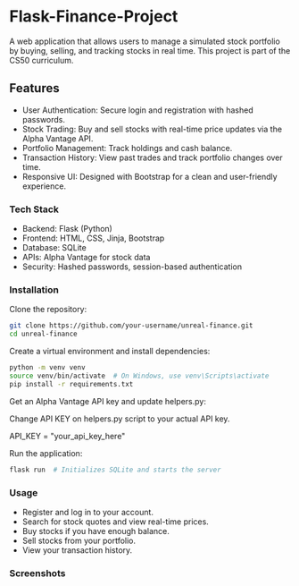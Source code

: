 # Flask-Finance-Project

A web application that allows users to manage a simulated stock portfolio by buying, selling, and tracking stocks in real time.
This project is part of the CS50 curriculum.

## Features

* User Authentication: Secure login and registration with hashed passwords.
* Stock Trading: Buy and sell stocks with real-time price updates via the Alpha Vantage API.
* Portfolio Management: Track holdings and cash balance.
* Transaction History: View past trades and track portfolio changes over time.
* Responsive UI: Designed with Bootstrap for a clean and user-friendly experience.

### Tech Stack

* Backend: Flask (Python)
* Frontend: HTML, CSS, Jinja, Bootstrap
* Database: SQLite
* APIs: Alpha Vantage for stock data
* Security: Hashed passwords, session-based authentication

### Installation

Clone the repository:

```bash
git clone https://github.com/your-username/unreal-finance.git
cd unreal-finance
```

Create a virtual environment and install dependencies:
```bash 
python -m venv venv
source venv/bin/activate  # On Windows, use venv\Scripts\activate
pip install -r requirements.txt
```
Get an Alpha Vantage API key and update helpers.py:

Change API KEY on helpers.py script to your actual API key. 

API_KEY = "your_api_key_here" 

Run the application:

```bash
flask run  # Initializes SQLite and starts the server
```


### Usage

* Register and log in to your account.
* Search for stock quotes and view real-time prices.
* Buy stocks if you have enough balance.
* Sell stocks from your portfolio.
* View your transaction history.

### Screenshots



